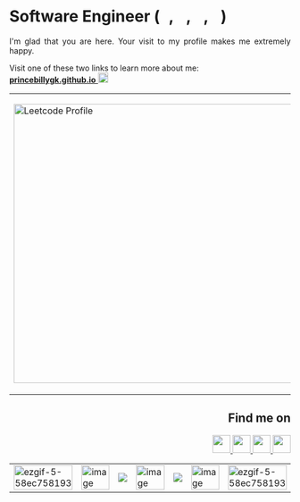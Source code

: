 # Software Engineer (<img src="https://cdn.jsdelivr.net/npm/programming-languages-logos/src/python/python.png" height="16px">, <img src="https://cdn.jsdelivr.net/npm/programming-languages-logos/src/go/go.png" height="16px">, <img src="https://cdn.jsdelivr.net/npm/programming-languages-logos/src/typescript/typescript.png" height="16px">, <img src="https://cdn.jsdelivr.net/npm/programming-languages-logos/src/javascript/javascript.png" height="16px">)
<p align="justify">
I'm glad that you are here. Your visit to my profile makes me extremely happy.
</p>

Visit one of these two links to learn more about me:</br>
<a target="_blank" href="https://princebillygk.github.io/">
    <u><b>princebillygk.github.io</b></u>
    <img width="18px" height="18px" src="https://img.icons8.com/color/48/000000/external-link.png"/>
</a>

<table align="center">
<tr>
<td>
<p align="left">
    <a align="left" href="https://leetcode.com/princebillygk2/" target="_top"><img src="https://leetcard.jacoblin.cool/princebillygk2?ext=activity" border="0" width="500px" alt="Leetcode Profile"/></a>
</p>
</td>
<td>
<p align="right">
    <a align="right" href="https://data.typeracer.com/pit/profile?user=princebillygk&ref=badge" target="_top"><img src="https://data.typeracer.com/misc/badge?user=princebillygk" border="0" width="200px" alt="Typeracer Profile"/></a>
</p>
</td>
</tr>
</table>

<h2 align="right">Find me on</h2>
<p align="right">
<a target="_blank" href="https://www.linkedin.com/in/princebillygk/">
<img width="32px" height="32px"  src="https://img.icons8.com/color/48/000000/linkedin.png"/>
</a>
<a target="_blank" href="https://wa.link/6al4sv/">
<img width="32px" height="32px"  src="https://img.icons8.com/color/48/228BE6/whatsapp--v1.png"/>
</a>
<a target="_blank" href="https://www.facebook.com/princebillygk/">
<img width="32px" height="32px" src="https://img.icons8.com/color/48/000000/facebook-new.png"/>
</a>
<a target="_blank" href="mailto:princebillygk@gmail.com">
<img width="32px" height="32px" src="https://img.icons8.com/fluency/48/000000/mail.png"/>
</a>
</p>


<table align="center">
<tr>
    <td><img width="100%" src="https://i.ibb.co/rcY8WqN/ezgif-5-58ec758193.gif" alt="ezgif-5-58ec758193" border="0"></td>
    <td><img width="100%" src="https://i.ibb.co/RQmn7h3/image.png" alt="image" border="0"></td>
    <td> <img src="https://github.com/princebillygk/princebillygk/assets/112609311/40dc96f2-2c12-4558-a2d2-3f6b90383d1a"></td>
    <td><img width="100%" src="https://i.ibb.co/p36yvXP/image.png" alt="image" border="0"></td>
    <td> <img src="https://github.com/princebillygk/princebillygk/assets/112609311/3db4a358-f3b1-44da-aa5c-b9bbed263bdd"></td>
    <td><img width="100%" src="https://i.ibb.co/2gMFD4c/image.png" alt="image" border="0"></td>
    <td><img width="100%" src="https://i.ibb.co/rcY8WqN/ezgif-5-58ec758193.gif" alt="ezgif-5-58ec758193" border="0"></td>
</tr>
</table>

